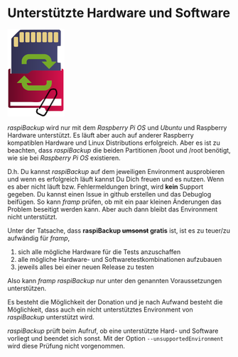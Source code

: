 # Unterstützte Hardware und Software

![raspiBackup icon](images/icons/Icon_rot_blau_final_128.png)

*raspiBackup* wird nur mit dem *Raspberry Pi OS* und *Ubuntu* und Raspberry Hardware
unterstützt. Es läuft aber auch auf anderer Raspberry kompatiblen Hardware und
Linux Distributions erfolgreich. Aber es ist zu beachten, dass *raspiBackup* die
beiden Partitionen /boot und /root benötigt, wie sie bei *Raspberry Pi OS* existieren.

D.h. Du kannst *raspiBackup* auf dem jeweiligen Environment ausprobieren und wenn
es erfolgreich läuft kannst Du Dich freuen und es nutzen. Wenn es aber nicht
läuft bzw. Fehlermeldungen bringt, wird **kein** Support gegeben. Du kannst einen
Issue in github erstellen und das Debuglog beifügen. So kann *framp* prüfen, ob mit ein
paar kleinen Änderungen das Problem beseitigt werden kann. Aber auch dann
bleibt das Environment nicht unterstützt.

Unter der Tatsache, dass **raspiBackup ~~umsonst~~ gratis** ist, ist es zu teuer/zu aufwändig für *framp*,

 1) sich alle mögliche Hardware für die Tests anzuschaffen
 1) alle mögliche Hardware- und Softwaretestkombinationen aufzubauen
 1) jeweils alles bei einer neuen Release zu testen

Also kann *framp* *raspiBackup* nur unter den genannten Voraussetzungen unterstützen.

Es besteht die Möglichkeit der Donation und je nach Aufwand besteht die Möglichkeit,
dass auch ein nicht unterstütztes Environment von *raspiBackup* unterstützt wird.

*raspiBackup* prüft beim Aufruf, ob eine unterstützte Hard- und Software vorliegt
und beendet sich sonst. Mit der Option `--unsupportedEnvironment` wird diese
Prüfung nicht vorgenommen.


[.status]: done
[.source]: https://linux-tips-and-tricks.de/de/raspibackupcategoried/608-unterstuetzte-hard-und-software/
[.source]: https://www.linux-tips-and-tricks.de/en/raspibackupcategorye/609-supported-hard-and-software/



